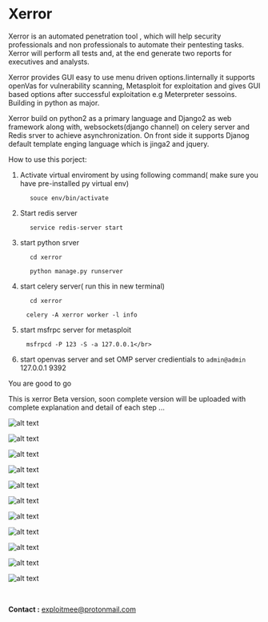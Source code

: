 # Xerror


Xerror is an automated penetration tool , which will help security professionals and non professionals to automate their pentesting tasks. Xerror will perform all tests and, at the end generate two reports for executives and analysts.

Xerror provides GUI easy to use menu driven options.Iinternally it supports openVas for vulnerability scanning, Metasploit for exploitation and gives GUI based options after successful exploitation e.g Meterpreter sessoins.
Building in python as major. 

Xerror build on python2 as a primary language and Django2 as web framework along with, websockets(django channel) on celery server and Redis srver to achieve asynchronization. On front side it supports Djanog default template enging language which is jinga2 and jquery.   


How to use this porject: </br>
1. Activate virtual enviroment by using following command( make sure you have pre-installed py virtual env) 
```
      souce env/bin/activate
```
2. Start redis server</br>
```
      service redis-server start
```
3. start python srver </br>
```
      cd xerror 
```
```
      python manage.py runserver 
```
4. start celery server( run this in new terminal) </br>
```
      cd xerror 
```
```
     celery -A xerror worker -l info 
```
5. start msfrpc server for metasploit </br>
```
     msfrpcd -P 123 -S -a 127.0.0.1</br>
```
6. start openvas server and set OMP server credientials to ```admin@admin``` 127.0.0.1 9392 </br>
 
 
 You are good to go </br>
 
 This is xerror Beta version, soon complete version will be uploaded with complete explanation and detail of each step ...   </br>
 
 ![alt text](https://i.imgur.com/oJQH6ax.png)
 
 
![alt text](https://i.imgur.com/RTyPiiZ.png)

![alt text](https://i.imgur.com/yLMMNC2.png)


![alt text](https://i.imgur.com/K7k2uRu.png)

![alt text](https://i.imgur.com/dnDWm0O.png)

![alt text](https://i.imgur.com/pn0evVH.png)




![alt text](https://i.imgur.com/tMo0B5S.png)

![alt text](https://i.imgur.com/65JUi9y.png)
 
 ![alt text](https://i.imgur.com/BIqlXr9.png)
 
 
 ![alt text](https://i.imgur.com/dV3NuRv.png)
 
 ![alt text](https://i.imgur.com/W9bBejm.png)
 
 
 
 
 
 
 
 
</br>

<b>Contact :</b> exploitmee@protonmail.com 
